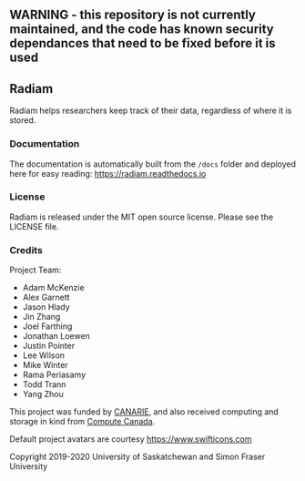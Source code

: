 ## WARNING - this repository is not currently maintained, and the code has known security dependances that need to be fixed before it is used

## Radiam

Radiam helps researchers keep track of their data, regardless of where it is stored.  

### Documentation

The documentation is automatically built from the `/docs` folder and deployed here for easy reading: https://radiam.readthedocs.io

### License

Radiam is released under the MIT open source license.  Please see the LICENSE file.

### Credits

Project Team:

* Adam McKenzie
* Alex Garnett
* Jason Hlady
* Jin Zhang
* Joel Farthing
* Jonathan Loewen
* Justin Pointer
* Lee Wilson
* Mike Winter
* Rama Periasamy
* Todd Trann
* Yang Zhou


This project was funded by [CANARIE](https://www.canarie.ca/rdm/), and also received computing and storage in kind from [Compute Canada](https://www.computecanada.ca/).

Default project avatars are courtesy https://www.swifticons.com

Copyright 2019-2020 University of Saskatchewan and Simon Fraser University

